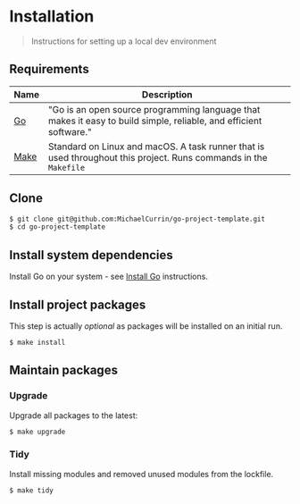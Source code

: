 # Installation
> Instructions for setting up a local dev environment


## Requirements

| Name     | Description                                                                                                                                    |
| -------- | ---------------------------------------------------------------------------------------------------------------------------------------------- |
| [Go][]   | "Go is an open source programming language that makes it easy to build simple, reliable, and efficient software."                              |
| [Make][] | Standard on Linux and macOS. A task runner that is used throughout this project. Runs commands in the `Makefile`                               |

[Go]: https://golang.org
[Make]: https://www.gnu.org/software/make/


## Clone

```sh
$ git clone git@github.com:MichaelCurrin/go-project-template.git
$ cd go-project-template
```


## Install system dependencies

Install Go on your system - see [Install Go](https://michaelcurrin.github.io/dev-cheatsheets/cheatsheets/go/install-go.html) instructions.


## Install project packages

This step is actually _optional_ as packages will be installed on an initial run.

```sh
$ make install
```


## Maintain packages

### Upgrade

Upgrade all packages to the latest:

```sh
$ make upgrade
```

### Tidy

Install missing modules and removed unused modules from the lockfile.

```sh
$ make tidy
```
